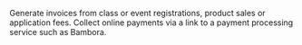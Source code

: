 Generate invoices from class or event registrations, product sales or application fees. Collect online payments via a link to a payment processing service such as Bambora.